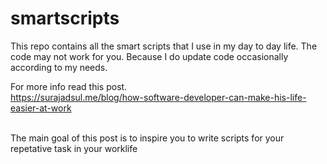 # smartscripts

This repo contains all the smart scripts that I use in my day to day life. 
The code may not work for you. Because I do update code occasionally according to my needs.
 
For more info read this post.
<br>
https://surajadsul.me/blog/how-software-developer-can-make-his-life-easier-at-work

<br>
The main goal of this post is to inspire you to write scripts for your repetative task in your worklife
